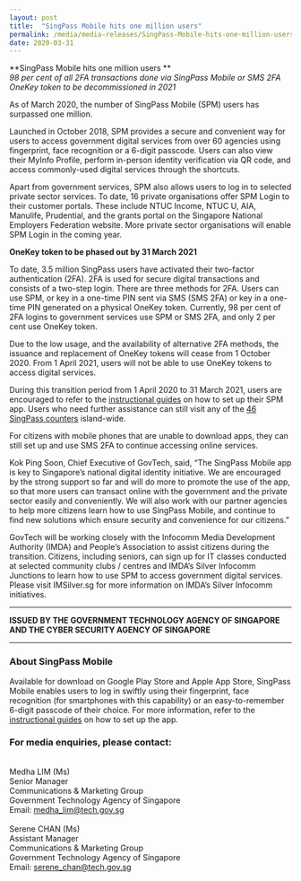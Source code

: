 ```yaml
---
layout: post
title:  "SingPass Mobile hits one million users"
permalink: /media/media-releases/SingPass-Mobile-hits-one-million-users 
date: 2020-03-31
---
```


**SingPass Mobile hits one million users **<br>
*98 per cent of all 2FA transactions done via SingPass Mobile or SMS 2FA OneKey token to be decommissioned in 2021*

As of March 2020, the number of SingPass Mobile (SPM) users has surpassed one million.

Launched in October 2018, SPM provides a secure and convenient way for users to access government digital services from over 60 agencies using fingerprint, face recognition or a 6-digit passcode. Users can also view their MyInfo Profile, perform in-person identity verification via QR code, and access commonly-used digital services through the shortcuts.

Apart from government services, SPM also allows users to log in to selected private sector services. To date, 16 private organisations offer SPM Login to their customer portals. These include NTUC Income, NTUC U, AIA, Manulife, Prudential, and the grants portal on the Singapore National Employers Federation website. More private sector organisations will enable SPM Login in the coming year.

**OneKey token to be phased out by 31 March 2021**

To date, 3.5 million SingPass users have activated their two-factor authentication (2FA). 2FA is used for secure digital transactions and consists of a two-step login. There are three methods for 2FA. Users can use SPM, or key in a one-time PIN sent via SMS (SMS 2FA) or key in a one-time PIN generated on a physical OneKey token. Currently, 98 per cent of 2FA logins to government services use SPM or SMS 2FA, and only 2 per cent use OneKey token.

Due to the low usage, and the availability of alternative 2FA methods, the issuance and replacement of OneKey tokens will cease from 1 October 2020. From 1 April 2021, users will not be able to use OneKey tokens to access digital services.

During this transition period from 1 April 2020 to 31 March 2021, users are encouraged to refer to the [instructional guides](https://www.go.gov.sg/singpass-guides) on how to set up their SPM app. Users who need further assistance can still visit any of the [46 SingPass counters](https://www.go.gov.sg/singpass-counters) island-wide. 

For citizens with mobile phones that are unable to download apps, they can still set up and use SMS 2FA to continue accessing online services. 

Kok Ping Soon, Chief Executive of GovTech, said, “The SingPass Mobile app is key to Singapore’s national digital identity initiative. We are encouraged by the strong support so far and will do more to promote the use of the app, so that more users can transact online with the government and the private sector easily and conveniently. We will also work with our partner agencies to help more citizens learn how to use SingPass Mobile, and continue to find new solutions which ensure security and convenience for our citizens.” 

GovTech will be working closely with the Infocomm Media Development Authority (IMDA) and People’s Association to assist citizens during the transition. Citizens, including seniors, can sign up for IT classes conducted at selected community clubs / centres and IMDA’s Silver Infocomm Junctions to learn how to use SPM to access government digital services. Please visit IMSilver.sg for more information on IMDA’s Silver Infocomm initiatives.

---

**ISSUED BY THE GOVERNMENT TECHNOLOGY AGENCY OF SINGAPORE AND THE CYBER SECURITY AGENCY OF SINGAPORE**

---

### **About SingPass Mobile**
Available for download on Google Play Store and Apple App Store, SingPass Mobile enables users to log in swiftly using their fingerprint, face recognition (for smartphones with this capability) or an easy-to-remember 6-digit passcode of their choice. For more information, refer to the [instructional guides](https://www.go.gov.sg/singpass-guides) on how to set up the app.


### **For media enquiries, please contact:**
<br>Medha LIM (Ms)
<br>Senior Manager
<br>Communications & Marketing Group
<br>Government Technology Agency of Singapore
<br>Email: <medha_lim@tech.gov.sg>
<br>
<br>Serene CHAN (Ms)
<br>Assistant Manager
<br>Communications & Marketing Group
<br>Government Technology Agency of Singapore
<br>Email: <serene_chan@tech.gov.sg>

